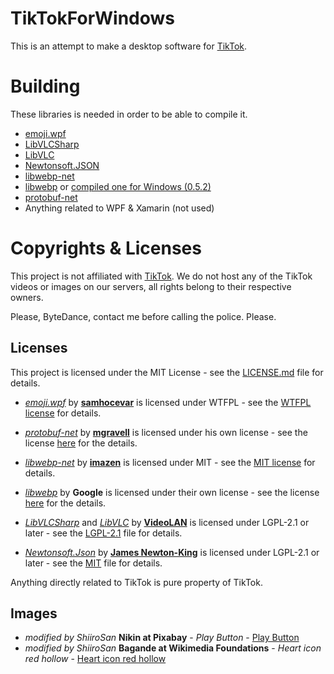 # TikTokForWindows
This is an attempt to make a desktop software for [TikTok](https://www.tiktok.com/).

# Building

These libraries is needed in order to be able to compile it.
* [emoji.wpf](https://github.com/samhocevar/emoji.wpf)
* [LibVLCSharp](https://github.com/videolan/libvlcsharp)
* [LibVLC](https://code.videolan.org/videolan/libvlc-nuget)
* [Newtonsoft.JSON](https://www.nuget.org/packages/Newtonsoft.Json)
* [libwebp-net](https://github.com/imazen/libwebp-net)
* [libwebp](https://github.com/webmproject/libwebp) or [compiled one for Windows (0.5.2)](https://s3.amazonaws.com/resizer-dynamic-downloads/webp/0.5.2/x86_64/libwebp.dll)
* [protobuf-net](https://github.com/protobuf-net/protobuf-net)
* Anything related to WPF & Xamarin (not used)

# Copyrights & Licenses
This project is not affiliated with [TikTok](https://www.tiktok.com/). We do not host any of the TikTok videos or images on our servers, all rights belong to their respective owners.

Please, ByteDance, contact me before calling the police. Please.
## Licenses
This project is licensed under the MIT License - see the [LICENSE.md](LICENSE.md) file for details.
* *[emoji.wpf](https://github.com/samhocevar/emoji.wpf)* by **[samhocevar](https://github.com/samhocevar)** is licensed under WTFPL - see the [WTFPL license](https://github.com/samhocevar/emoji.wpf/blob/master/COPYING) for details.

* *[protobuf-net](https://github.com/protobuf-net/protobuf-net)* by **[mgravell](https://github.com/mgravell)** is licensed under his own license - see the license [here](https://github.com/protobuf-net/protobuf-net/blob/master/Licence.txt) for the details. 

* *[libwebp-net](https://github.com/imazen/libwebp-net)* by **[imazen](https://github.com/imazen)** is licensed under MIT - see the [MIT license](https://github.com/imazen/libwebp-net#license) for details.

* *[libwebp](https://github.com/webmproject/libwebp)* by **Google** is licensed under their own license - see the license [here](https://github.com/webmproject/libwebp/blob/master/COPYING) for the details.

* *[LibVLCSharp](https://github.com/videolan/libvlcsharp)* and *[LibVLC](https://code.videolan.org/videolan/libvlc-nuget)* by **[VideoLAN](https://github.com/videolan)** is licensed under LGPL-2.1 or later - see the [LGPL-2.1](https://licenses.nuget.org/LGPL-2.1-or-later) file for details.

* *[Newtonsoft.Json](https://github.com/JamesNK/Newtonsoft.Json)* by **[James Newton-King](https://github.com/JamesNK)** is licensed under LGPL-2.1 or later - see the [MIT](https://licenses.nuget.org/MIT) file for details.

Anything directly related to TikTok is pure property of TikTok. 

## Images
* *modified by ShiiroSan* **Nikin at Pixabay** - *Play Button* - [Play Button](https://pixabay.com/vectors/play-button-button-play-sign-audio-2138735/)
* *modified by ShiiroSan* **Bagande at Wikimedia Foundations** - *Heart icon red hollow* - [Heart icon red hollow](https://commons.wikimedia.org/wiki/File:Heart_icon_red_hollow.svg)
